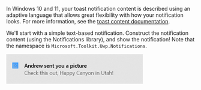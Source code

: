 In Windows 10 and 11, your toast notification content is described using an adaptive language that allows great flexibility with how your notification looks. For more information, see the [toast content documentation](../adaptive-interactive-toasts.md).

We'll start with a simple text-based notification. Construct the notification content (using the Notifications library), and show the notification! Note that the namespace is `Microsoft.Toolkit.Uwp.Notifications`.

<img alt="Simple text notification" src="../images/send-toast-01.png" width="364"/>
